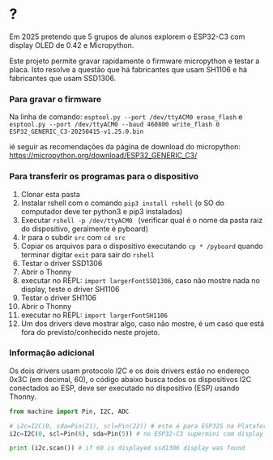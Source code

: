 # ?

Em 2025 pretendo que 5 grupos de alunos explorem o ESP32-C3 com display OLED de 0.42 e Micropython.

Este projeto permite gravar rapidamente o firmware micropython e testar a placa. Isto resolve a questão que há fabricantes que usam SH1106 e há fabricantes que usam SSD1306.

### Para gravar o firmware

Na linha de comando: `esptool.py --port /dev/ttyACM0 erase_flash` e `esptool.py --port /dev/ttyACM0 --baud 460800 write_flash 0 ESP32_GENERIC_C3-20250415-v1.25.0.bin`

ié seguir as recomendações da página de download do micropython: https://micropython.org/download/ESP32_GENERIC_C3/

### Para transferir os programas para o dispositivo

1. Clonar esta pasta
2. Instalar rshell com o comando `pip3 install rshell` (o SO do computador deve ter python3 e pip3 instalados)
3. Executar `rshell -p /dev/ttyACM0 ` (verificar qual é o nome da pasta raiz do dispositivo, geralmente é pyboard)
4. Ir para o subdir `src` com `cd src`
5. Copiar os arquivos para o dispositivo executando `cp * /pyboard` quando terminar digitar `exit` para sair do `rshell`
6. Testar o driver SSD1306
  1. Abrir o Thonny
  2. executar no REPL: `import largerFontSSD1306`, caso não mostre nada no display, teste o driver SH1106
7. Testar o driver SH1106
  1. Abrir o Thonny
  2. executar no REPL: `import largerFontSH1106`
8. Um dos drivers deve mostrar algo, caso não mostre, é um caso que está fora do previsto/conhecido neste projeto.

### Informação adicional

Os dois drivers usam protocolo I2C e os dois drivers estão no endereço 0x3C (em decimal, 60), o código abaixo busca todos os dispositivos I2C conectados ao ESP, deve ser executado no dispositivo (ESP) usando Thonny.

```python
from machine import Pin, I2C, ADC

# i2c=I2C(0, sda=Pin(21), scl=Pin(22)) # este é para ESP32S na Plataforma de teste
i2c=I2C(0, scl=Pin(6), sda=Pin(5)) # no ESP32-C3 supermini com display OLED de 0.42" embutido os pinos são 5 e 6

print (i2c.scan()) # if 60 is displayed ssd1306 display was found

```


